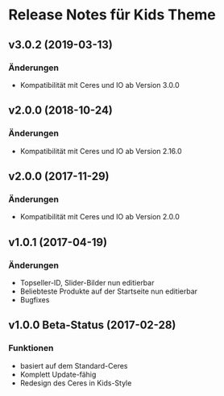 # Release Notes für Kids Theme

## v3.0.2 (2019-03-13)

### Änderungen
- Kompatibilität mit Ceres und IO ab Version 3.0.0

## v2.0.0 (2018-10-24)

### Änderungen
- Kompatibilität mit Ceres und IO ab Version 2.16.0

## v2.0.0 (2017-11-29)

### Änderungen
- Kompatibilität mit Ceres und IO ab Version 2.0.0

## v1.0.1 (2017-04-19)

### Änderungen
- Topseller-ID, Slider-Bilder nun editierbar
- Beliebteste Produkte auf der Startseite nun editierbar
- Bugfixes

## v1.0.0 Beta-Status (2017-02-28)

### Funktionen
- basiert auf dem Standard-Ceres
- Komplett Update-fähig
- Redesign des Ceres in Kids-Style
